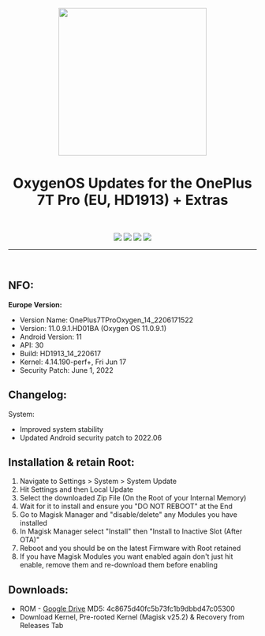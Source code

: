 <p align="center"><img src="https://i.ibb.co/Lr1xSgQ/OP7TPro.png" width="300"></a>
<h1 align="center"><b>OxygenOS Updates for the OnePlus 7T Pro (EU, HD1913) + Extras</b></h1>
<br />         
           
<p align="center">           
<a href="https://forum.xda-developers.com/t/oos-eu-hd1913-oxygen-os-updates-extras-february-2022.4251837/" alt="XDA Thread"><img src="https://img.shields.io/badge/XDA-Thread-orange.svg"></a>
<a href="" alt="Latest Release"><img src="https://img.shields.io/github/v/release/K3V1991/OnePlus-7T-Pro-OxygenOS-Updates-and-Extras-EU-HD1913?color=blueviolet&label=Latest%20Release"></a>
<a href="https://www.paypal.com/cgi-bin/webscr?cmd=_s-xclick&hosted_button_id=HW8B98TVDLKWA" alt="Donate-PayPal"><img src="https://img.shields.io/badge/Donate-PayPal-blue"></a>
<a href="https://github.com/K3V1991/Donate-Crypto/blob/main/README.md" alt="Donate-Crypto"><img src="https://img.shields.io/badge/Donate-Crypto-yellow"></a>
</p>
<hr>
<br />

## NFO:
**Europe Version:**
* Version Name: OnePlus7TProOxygen_14_2206171522
* Version: 11.0.9.1.HD01BA (Oxygen OS 11.0.9.1)
* Android Version: 11
* API: 30
* Build: HD1913_14_220617
* Kernel: 4.14.190-perf+, Fri Jun 17
* Security Patch: June 1, 2022

## Changelog:
System:
* Improved system stability
* Updated Android security patch to 2022.06

## Installation & retain Root:
01. Navigate to Settings > System > System Update
02. Hit Settings and then Local Update
03. Select the downloaded Zip File (On the Root of your Internal Memory)
04. Wait for it to install and ensure you "DO NOT REBOOT" at the End
05. Go to Magisk Manager and "disable/delete" any Modules you have installed
06. In Magisk Manager select "Install" then "Install to Inactive Slot (After OTA)"
07. Reboot and you should be on the latest Firmware with Root retained
08. If you have Magisk Modules you want enabled again don't just hit enable, remove them and re-download them before enabling

## Downloads:
* ROM - [Google Drive](https://drive.google.com/file/d/1RDts_laWjRQ8zE550KWFwZskfOmpIVJF/view) MD5: 4c8675d40fc5b73fc1b9dbbd47c05300
* Download Kernel, Pre-rooted Kernel (Magisk v25.2) & Recovery from Releases Tab
